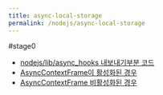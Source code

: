 ```yaml
---
title: async-local-storage
permalink: /nodejs/async-local-storage
---
```

#stage0




- [nodejs/lib/async_hooks 내보내기부분 코드](https://github.com/nodejs/node/blob/6af5c4e2b4034a7721ebaffd939f14923f382ede/lib/async_hooks.js#L279) 
- [AsyncContextFrame이 활성화된 경우](https://github.com/nodejs/node/blob/6af5c4e2b4034a7721ebaffd939f14923f382ede/lib/internal/async_local_storage/async_context_frame.js#L1) 
- [AsyncContextFrame 비활성화된 경우](https://github.com/nodejs/node/blob/6af5c4e2b4034a7721ebaffd939f14923f382ede/lib/internal/async_local_storage/async_hooks.js#L1) 

